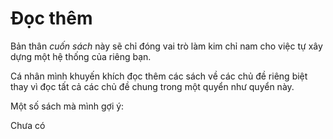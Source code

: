 # Đọc thêm

Bản thân *cuốn sách* này sẽ chỉ đóng vai trò làm kim chỉ nam cho việc tự xây dựng một hệ thống của riêng bạn. 

Cá nhân mình khuyến khích đọc thêm các sách về các chủ đề riêng biệt thay vì đọc tất cả các chủ đề chung trong một quyển như quyển này.

Một số sách mà mình gợi ý:

Chưa có